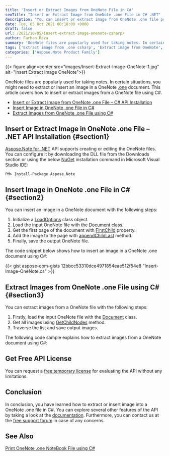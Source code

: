 ```yaml
---
title: 'Insert or Extract Images from OneNote File in C#'
seoTitle: "Insert or Extract Image from OneNote .one File in C# .NET"
description: "You can insert or extract image from OneNote .one file programmatically in .NET framework using C#. Insert or Export pictures from .one file."
date: Tue, 05 Oct 2021 08:18:00 +0000
draft: false
url: /2021/10/05/insert-extract-image-onenote-csharp/
author: Farhan Raza
summary: 'OneNote files are popularly used for taking notes. In certain situations, you might need to extract or insert an image in a OneNote .one document. This article covers **how to insert or extract images from a OneNote file using C#.**'
tags: ['Extract image from .one csharp', 'Extract image from OneNote', 'Insert Image in OneNote', 'Insert Image into .one csharp']
categories: ['Aspose.Note Product Family']
---
```




{{< figure align=center src="images/Insert-Extract-Image-OneNote-1.jpg" alt="Insert Extract Image OneNote">}}


OneNote files are popularly used for taking notes. In certain situations, you might need to extract or insert an image in a OneNote [.one][1] document. This article covers how to insert or extract images from a OneNote file using C#.

*   [Insert or Extract Image from OneNote .one File – C# API Installation][2]
*   [Insert Image in OneNote .one File in C#][3]
*   [Extract Images from OneNote .one File using C#][4]

## Insert or Extract Image in OneNote .one File – .NET API Installation {#section1}

[Aspose.Note for .NET][5] API supports creating or editing the OneNote files. You can configure it by downloading the DLL file from the Downloads section or using the below [NuGet][6] installation command in Microsoft Visual Studio IDE:

```
PM> Install-Package Aspose.Note
```

## Insert Image in OneNote .one File in C# {#section2}

You can insert an image in a OneNote document with the following steps:

1.  Initialize a [LoadOptions][7] class object.
2.  Load the input OneNote file with the [Document][8] class.
3.  Get the first page of the document with [FirstChild][9] property.
4.  Add the image to the page with [appendChildLast][10] method.
5.  Finally, save the output OneNote file.

The code snippet below shows how to insert an image in a OneNote .one document using C#:

{{< gist aspose-com-gists 12bbcc53310dce4971854eae512f54e8 "Insert-Image-OneNote.cs" >}}

## Extract Images from OneNote .one File using C# {#section3}

You can extract images from a OneNote file with the following steps:

1.  Firstly, load the input OneNote file with the [Document][11] class.
2.  Get all images using [GetChildNodes][12] method.
3.  Traverse the list and save output images.

The following code sample explains how to extract images from a OneNote document using C#:



## Get Free API License

You can request a [free temporary license][13] for evaluating the API without any limitations.

## Conclusion

In conclusion, you have learned how to extract or insert image into a OneNote .one file in C#. You can explore several other features of the API by taking a look at the [documentation][14]. Furthermore, you can contact us at the [free support forum][15] in case of any concerns.

## See Also

[Print OneNote .one NoteBook File using C#][16]




[1]: https://docs.fileformat.com/note-taking/one/
[2]: #section1
[3]: #section2
[4]: #section3
[5]: https://products.aspose.com/note/net/
[6]: https://www.nuget.org/packages/Aspose.Note
[7]: https://apireference.aspose.com/note/net/aspose.note/loadoptions
[8]: https://apireference.aspose.com/note/net/aspose.note/document
[9]: https://apireference.aspose.com/note/net/aspose.note.compositenode/1/properties/firstchild
[10]: https://apireference.aspose.com/note/net/aspose.note.compositenode/1/methods/appendchildlast/_1
[11]: https://apireference.aspose.com/note/net/aspose.note/document
[12]: https://apireference.aspose.com/note/net/aspose.note.compositenode/1/methods/getchildnodes/index
[13]: https://purchase.aspose.com/temporary-license
[14]: https://docs.aspose.com/note/net/
[15]: https://forum.aspose.com/
[16]: https://blog.aspose.com/2021/10/20/print-onenote-csharp/




